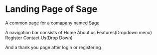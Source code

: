 # Landing Page of Sage

A common page for a comapany named Sage

A navigation bar consists of 
Home
About us
Features(Dropdown menu)
Register
Contact Us(Drop Down)

And a thank you page after login or registering